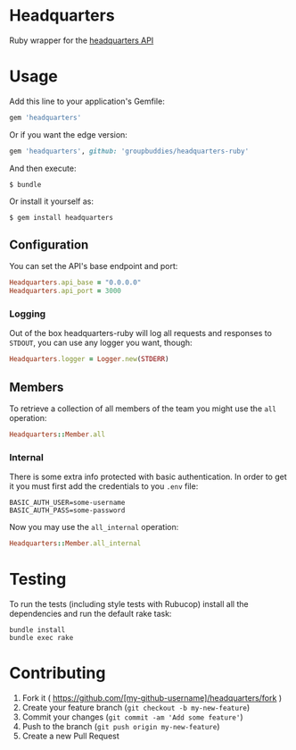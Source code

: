 # Headquarters

Ruby wrapper for the [headquarters API](https://github.com/groupbuddies/headquarters)

# Usage

Add this line to your application's Gemfile:

```ruby
gem 'headquarters'
```

Or if you want the edge version:

```ruby
gem 'headquarters', github: 'groupbuddies/headquarters-ruby'
```

And then execute:

    $ bundle

Or install it yourself as:

    $ gem install headquarters
    

## Configuration

You can set the API's base endpoint and port:

```ruby
Headquarters.api_base = "0.0.0.0"
Headquarters.api_port = 3000
```

### Logging

Out of the box headquarters-ruby will log all requests and responses to `STDOUT`, you
can use any logger you want, though:

```ruby
Headquarters.logger = Logger.new(STDERR)
```

## Members

To retrieve a collection of all members of the team you might use the `all`
operation:

```ruby
Headquarters::Member.all
```

### Internal

There is some extra info protected with basic authentication. In order to get it
you must first add the credentials to you `.env` file:

```
BASIC_AUTH_USER=some-username
BASIC_AUTH_PASS=some-password
```

Now you may use the `all_internal` operation:

```ruby
Headquarters::Member.all_internal
```

# Testing

To run the tests (including style tests with Rubucop) install all the
dependencies and run the default rake task:

```
bundle install
bundle exec rake
```

# Contributing

1. Fork it ( https://github.com/[my-github-username]/headquarters/fork )
2. Create your feature branch (`git checkout -b my-new-feature`)
3. Commit your changes (`git commit -am 'Add some feature'`)
4. Push to the branch (`git push origin my-new-feature`)
5. Create a new Pull Request
